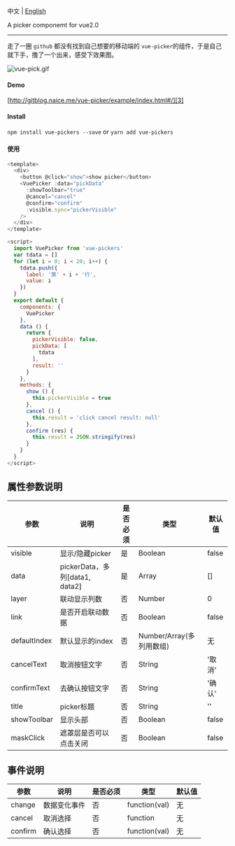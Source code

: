 中文 | [English](https://github.com/naihe138/vue-picker/blob/master/README-en.md)

A picker componemt for vue2.0

------

走了一圈 `github` 都没有找到自己想要的移动端的 `vue-picker`的组件，于是自己就下手，撸了一个出来，感受下效果图。


![vue-pick.gif][1]


#### Demo

[http://gitblog.naice.me/vue-picker/example/index.html#/][3]


#### Install

`npm install vue-pickers --save` or `yarn add vue-pickers`


#### 使用

````javascript
<template>
  <div>
    <button @click="show">show picker</button>
    <VuePicker :data="pickData"
      :showToolbar="true"
      @cancel="cancel"
      @confirm="confirm"
      :visible.sync="pickerVisible"
    />
  </div>
</template>

<script>
  import VuePicker from 'vue-pickers'
  var tdata = []
  for (let i = 0; i < 20; i++) {
    tdata.push({
      label: '第' + i + '行',
      value: i
    })
  }
  export default {
    components: {
      VuePicker
    },
    data () {
      return {
        pickerVisible: false,
        pickData: [
          tdata
        ],
        result: ''
      }
    },
    methods: {
      show () {
        this.pickerVisible = true
      },
      cancel () {
        this.result = 'click cancel result: null'
      },
      confirm (res) {
        this.result = JSON.stringify(res)
      }
    }
  }
</script>
````

## 属性参数说明

参数 | 说明 | 是否必须 | 类型 |默认值
---- | --- | --- | --- | ---
visible | 显示/隐藏picker | 是 | Boolean | false
data | pickerData，多列[data1, data2]  | 是 | Array | []
layer | 联动显示列数  | 否 | Number | 0
link | 是否开启联动数据  | 否 | Boolean | false
defaultIndex | 默认显示的index  | 否 | Number/Array(多列用数组) | 无
cancelText | 取消按钮文字  | 否 | String | '取消'
confirmText | 去确认按钮文字  | 否 | String | '确认'
title | picker标题  | 否 | String | ''
showToolbar | 显示头部  | 否 | Boolean | false
maskClick | 遮罩层是否可以点击关闭  | 否 | Boolean | false


## 事件说明

参数 | 说明 | 是否必须 | 类型 |默认值
---- | --- | --- | --- | ---
change | 数据变化事件 | 否 | function(val) | 无
cancel | 取消选择 | 否 | function | 无
confirm | 确认选择  | 否 | function(val) | 无


[1]: http://ypimg.naice.me/vue-picker.gif
[3]: http://gitblog.naice.me/vue-picker/index.html#/
